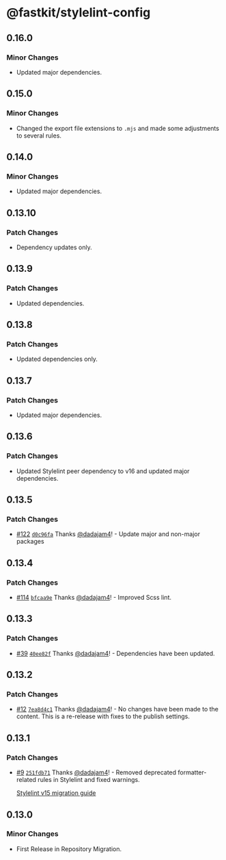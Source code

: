 # @fastkit/stylelint-config

## 0.16.0

### Minor Changes

- Updated major dependencies.

## 0.15.0

### Minor Changes

- Changed the export file extensions to `.mjs` and made some adjustments to several rules.

## 0.14.0

### Minor Changes

- Updated major dependencies.

## 0.13.10

### Patch Changes

- Dependency updates only.

## 0.13.9

### Patch Changes

- Updated dependencies.

## 0.13.8

### Patch Changes

- Updated dependencies only.

## 0.13.7

### Patch Changes

- Updated major dependencies.

## 0.13.6

### Patch Changes

- Updated Stylelint peer dependency to v16 and updated major dependencies.

## 0.13.5

### Patch Changes

- [#122](https://github.com/dadajam4/fastkit/pull/122) [`d0c96fa`](https://github.com/dadajam4/fastkit/commit/d0c96faf96b6c91bcb8bc0b1ca9d22fc8ede303e) Thanks [@dadajam4](https://github.com/dadajam4)! - Update major and non-major packages

## 0.13.4

### Patch Changes

- [#114](https://github.com/dadajam4/fastkit/pull/114) [`bfcaa9e`](https://github.com/dadajam4/fastkit/commit/bfcaa9e05cce7e60b2826847f4c710313b626d56) Thanks [@dadajam4](https://github.com/dadajam4)! - Improved Scss lint.

## 0.13.3

### Patch Changes

- [#39](https://github.com/dadajam4/fastkit/pull/39) [`40ee82f`](https://github.com/dadajam4/fastkit/commit/40ee82f4501b88e44ad9b67918df2237298493a0) Thanks [@dadajam4](https://github.com/dadajam4)! - Dependencies have been updated.

## 0.13.2

### Patch Changes

- [#12](https://github.com/dadajam4/fastkit/pull/12) [`7ea8d4c1`](https://github.com/dadajam4/fastkit/commit/7ea8d4c112f70990887a345e0dd61e9060434bc7) Thanks [@dadajam4](https://github.com/dadajam4)! - No changes have been made to the content. This is a re-release with fixes to the publish settings.

## 0.13.1

### Patch Changes

- [#9](https://github.com/dadajam4/fastkit/pull/9) [`251fdb71`](https://github.com/dadajam4/fastkit/commit/251fdb71feeb489ef06937e13a2e5aeae2234c25) Thanks [@dadajam4](https://github.com/dadajam4)! - Removed deprecated formatter-related rules in Stylelint and fixed warnings.

  [Stylelint v15 migration guide](https://stylelint.io/migration-guide/to-15/#deprecated-stylistic-rules)

## 0.13.0

### Minor Changes

- First Release in Repository Migration.
